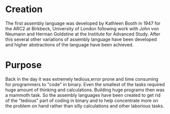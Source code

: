 # Creation

The first assembly language was developed by Kathleen Booth in 1947 for the ARC2 at  Birkbeck, University of London following work with John von Neumann and Herman Goldstine at the Institute for Advanced Study.
After this several other variations of assembly language have been developed and higher abstractions of the language have been achieved.

# Purpose

Back in the day it was extremely tedious,error prone and time consuming for programmers to "code" in binary. Even the smallest of the tasks required huge amount of thinking and calculations. Building huge programs then was a mammoth task. So the assembly languages have been created to get rid of
the "tedious" part of coding in binary and to help concentrate more on the problem on hand rather than silly calculations and other laborious tasks.
